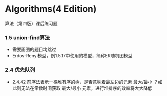Algorithms(4 Edition)
===
算法（第四版）课后练习题

### 1.5 union-find算法
- 需要画图的题目均跳过
- Erdos-Renyi模型，例1.5.17中使用的模型，简称ER随机图模型

### 2.4 优先队列
- 2.4.42 前序法表示一棵堆有序的树，是否意味着最左边的元素 最大/最小 ？如此则无法在常数时间获取 最大/最小 元素，进行堆排序的效率将大大降低
